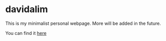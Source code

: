 # davidalim

This is my minimalist personal webpage.   More will be added in the future.

You can find it [here](https://spartanindc.github.io/davidalim)
